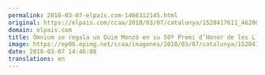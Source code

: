 ```yaml
---
permalink: 2018-03-07-elpais.com-1466312145.html
original: https://elpais.com/ccaa/2018/03/07/catalunya/1520417611_462069.html#?ref=rss&format=simple&link=link
domain: elpais.com
title: Òmnium se regala un Quim Monzó en su 50º Premi d’Honor de les Lletres Catalanes
image: https://ep00.epimg.net/ccaa/imagenes/2018/03/07/catalunya/1520417611_462069_1520422611_rrss_normal.jpg
date: 2018-03-07 14:46:08
translations: en
---
```


